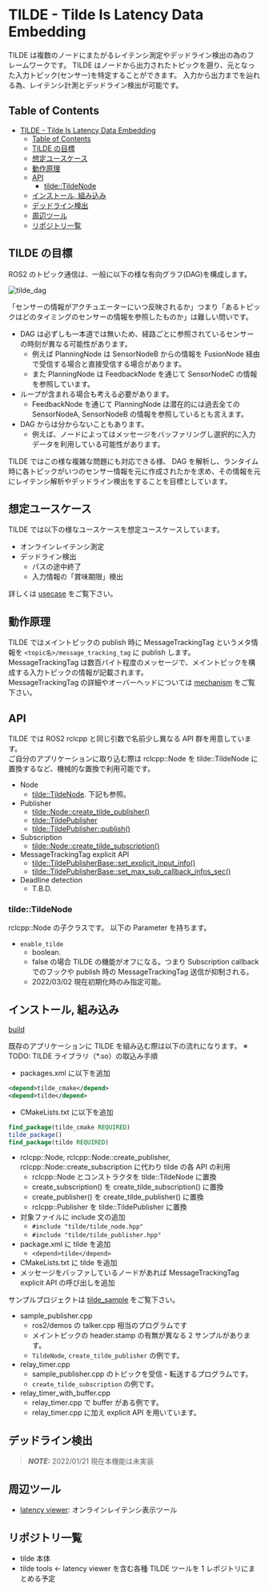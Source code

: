 # TILDE - Tilde Is Latency Data Embedding

TILDE は複数のノードにまたがるレイテンシ測定やデッドライン検出の為のフレームワークです。
TILDE はノードから出力されたトピックを遡り、元となった入力トピック(センサー)を特定することができます。
入力から出力までを辿れる為、レイテンシ計測とデッドライン検出が可能です。

<!-- markdown-toc start - Don't edit this section. Run M-x markdown-toc-refresh-toc -->

## Table of Contents

- [TILDE - Tilde Is Latency Data Embedding](#tilde---tilde-is-latency-data-embedding)
  - [Table of Contents](#table-of-contents)
  - [TILDE の目標](#tilde-の目標)
  - [想定ユースケース](#想定ユースケース)
  - [動作原理](#動作原理)
  - [API](#api)
    - [tilde::TildeNode](#tildetildenode)
  - [インストール, 組み込み](#インストール-組み込み)
  - [デッドライン検出](#デッドライン検出)
  - [周辺ツール](#周辺ツール)
  - [リポジトリ一覧](#リポジトリ一覧)

<!-- markdown-toc end -->

## TILDE の目標

ROS2 のトピック通信は、一般に以下の様な有向グラフ(DAG)を構成します。

![tilde_dag](./images/tilde_dag.svg)

「センサーの情報がアクチュエーターにいつ反映されるか」つまり「あるトピックはどのタイミングのセンサーの情報を参照したものか」は難しい問いです。

- DAG は必ずしも一本道では無いため、経路ごとに参照されているセンサーの時刻が異なる可能性があります。
  - 例えば PlanningNode は SensorNodeB からの情報を FusionNode 経由で受信する場合と直接受信する場合があります。
  - また PlanningNode は FeedbackNode を通じて SensorNodeC の情報を参照しています。
- ループが含まれる場合も考える必要があります。
  - FeedbackNode を通じて PlanningNode は潜在的には過去全ての SensorNodeA, SensorNodeB の情報を参照しているとも言えます。
- DAG からは分からないこともあります。
  - 例えば、ノードによってはメッセージをバッファリングし選択的に入力データを利用している可能性があります。

TILDE ではこの様な複雑な問題にも対応できる様、 DAG を解析し、ランタイム時に各トピックがいつのセンサー情報を元に作成されたかを求め、その情報を元にレイテンシ解析やデッドライン検出をすることを目標としています。

## 想定ユースケース

TILDE では以下の様なユースケースを想定ユースケースしています。

- オンラインレイテンシ測定
- デッドライン検出
  - パスの途中終了
  - 入力情報の「賞味期限」検出

詳しくは [usecase](./usecase.md) をご覧下さい。

## 動作原理

TILDE ではメイントピックの publish 時に MessageTrackingTag というメタ情報を `<topic名>/message_tracking_tag` に publish します。  
MessageTrackingTag は数百バイト程度のメッセージで、メイントピックを構成する入力トピックの情報が記載されます。  
MessageTrackingTag の詳細やオーバーヘッドについては [mechanism](./mechanism.md) をご覧下さい。

## API

TILDE では ROS2 rclcpp と同じ引数で名前少し異なる API 群を用意しています。  
ご自分のアプリケーションに取り込む際は rclcpp::Node を tilde::TildeNode に置換するなど、機械的な置換で利用可能です。

- Node
  - [tilde::TildeNode](../src/tilde/include/tilde/tilde_node.hpp). 下記も参照。
- Publisher
  - [tilde::Node::create_tilde_publisher()](../src/tilde/include/tilde/tilde_node.hpp)
  - [tilde::TildePublisher](../src/tilde/include/tilde/tilde_publisher.hpp)
  - [tilde::TildePublisher::publish()](../src/tilde/include/tilde/tilde_publisher.hpp)
- Subscription
  - [tilde::Node::create_tilde_subscription()](../src/tilde/include/tilde/tilde_node.hpp)
- MessageTrackingTag explicit API
  - [tilde::TildePublisherBase::set_explicit_input_info()](../src/tilde/include/tilde/tilde_publisher.hpp)
  - [tilde::TildePublisherBase::set_max_sub_callback_infos_sec()](../src/tilde/include/tilde/tilde_publisher.hpp)
- Deadline detection
  - T.B.D.

### tilde::TildeNode

rclcpp::Node の子クラスです。
以下の Parameter を持ちます。

- `enable_tilde`
  - boolean.
  - false の場合 TILDE の機能がオフになる。つまり Subscription callback でのフックや publish 時の MessageTrackingTag 送信が抑制される。
  - 2022/03/02 現在初期化時のみ指定可能。

## インストール, 組み込み

[build](./build.md)

既存のアプリケーションに TILDE を組み込む際は以下の流れになります。
※ TODO: TILDE ライブラリ（\*.so）の取込み手順

- packages.xml に以下を追加

```xml
<depend>tilde_cmake</depend>
<depend>tilde</depend>
```

- CMakeLists.txt に以下を追加

```cmake
find_package(tilde_cmake REQUIRED)
tilde_package()
find_package(tilde REQUIRED)
```

- rclcpp::Node, rclcpp::Node::create_publisher, rclcpp::Node::create_subscription に代わり tilde の各 API の利用
  - rclcpp::Node とコンストラクタを tilde::TildeNode に置換
  - create_subscription() を create_tilde_subscription() に置換
  - create_publisher() を create_tilde_publisher() に置換
  - rclcpp::Publisher を tilde::TildePublisher に置換
- 対象ファイルに include 文の追加
  - `#include "tilde/tilde_node.hpp"`
  - `#include "tilde/tilde_publisher.hpp"`
- package.xml に tilde を追加
  - `<depend>tilde</depend>`
- CMakeLists.txt に tilde を追加
- メッセージをバッファしているノードがあれば MessageTrackingTag explicit API の呼び出しを追加

サンプルプロジェクトは [tilde_sample](../src/tilde_sample) をご覧下さい。

- sample_publisher.cpp
  - ros2/demos の talker.cpp 相当のプログラムです
  - メイントピックの header.stamp の有無が異なる 2 サンプルがあります。
  - `TildeNode`, `create_tilde_publisher` の例です。
- relay_timer.cpp
  - sample_publisher.cpp のトピックを受信・転送するプログラムです。
  - `create_tilde_subscription` の例です。
- relay_timer_with_buffer.cpp
  - relay_timer.cpp で buffer がある例です。
  - relay_timer.cpp に加え explicit API を用いています。

## デッドライン検出

> **_NOTE:_** 2022/01/21 現在本機能は未実装

## 周辺ツール

- [latency viewer](./latency_viewer.md): オンラインレイテンシ表示ツール

## リポジトリ一覧

- tilde 本体
- tilde tools ← latency viewer を含む各種 TILDE ツールを 1 レポジトリにまとめる予定
